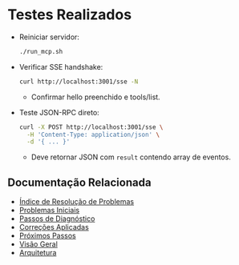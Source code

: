 # Testes Realizados

- Reiniciar servidor:
  ```bash
  ./run_mcp.sh
  ```
- Verificar SSE handshake:
  ```bash
  curl http://localhost:3001/sse -N
  ```
  - Confirmar hello preenchido e tools/list.

- Teste JSON-RPC direto:
  ```bash
  curl -X POST http://localhost:3001/sse \
    -H 'Content-Type: application/json' \
    -d '{ ... }'
  ```
  - Deve retornar JSON com `result` contendo array de eventos. 

## Documentação Relacionada

- [Índice de Resolução de Problemas](../TROUBLESHOOTING.md)
- [Problemas Iniciais](initial_problems.md)
- [Passos de Diagnóstico](diagnostic_steps.md)
- [Correções Aplicadas](applied_corrections.md)
- [Próximos Passos](next_steps.md)
- [Visão Geral](../../overview.md)
- [Arquitetura](../../architecture.md) 